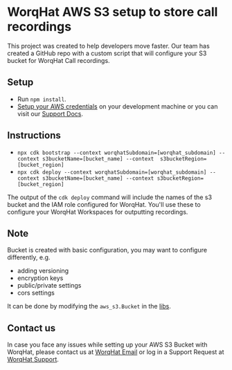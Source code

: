 # WorqHat AWS S3 setup to store call recordings

This project was created to help developers move faster. Our team has created a GitHub repo with 
a custom script that will configure your S3 bucket for WorqHat Call recordings.

## Setup

- Run `npm install`.
- [Setup your AWS credentials](https://docs.aws.amazon.com/sdk-for-java/v1/developer-guide/setup-credentials.html) on your development machine or you 
  can visit our [Support Docs](https://support.worqhat.com/en/support/solutions/articles/84000371663-storing-worqhat-video-call-recordings-in-a-custom-amazon-s3-bucket).

## Instructions

- `npx cdk bootstrap --context worqhatSubdomain=[worqhat_subdomain] --context s3bucketName=[bucket_name] --context  s3bucketRegion=[bucket_region]`
- `npx cdk deploy --context worqhatSubdomain=[worqhat_subdomain] --context s3bucketName=[bucket_name] --context s3bucketRegion=[bucket_region]`

The output of the `cdk deploy` command will include the names of the
s3 bucket and the IAM role configured for WorqHat.
You'll use these to configure your WorqHat Workspaces for
outputting recordings.

## Note

Bucket is created with basic configuration, you may want to configure differently, e.g.

- adding versioning
- encryption keys
- public/private settings
- cors settings

It can be done by modifying the `aws_s3.Bucket` in the [libs](./lib/worqhat-recordings-bucket-stack.ts).

## Contact us

In case you face any issues while setting up your AWS S3 Bucket with WorqHat, please contact us 
at [WorqHat Email](mailto:support@worqhat.com) or log in a Support Request at [WorqHat Support](https://support.worqhat.com/en/support/home).
